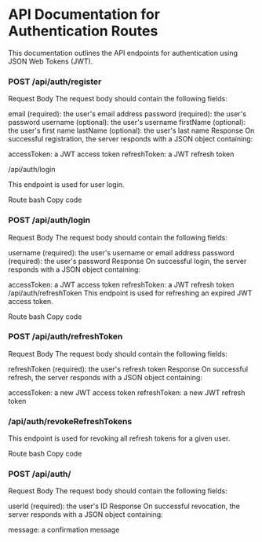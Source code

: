 # API Documentation for Authentication Routes

This documentation outlines the API endpoints for authentication using JSON Web Tokens (JWT).

### POST /api/auth/register

Request Body
The request body should contain the following fields:

email (required): the user's email address
password (required): the user's password
username (optional): the user's username
firstName (optional): the user's first name
lastName (optional): the user's last name
Response
On successful registration, the server responds with a JSON object containing:

accessToken: a JWT access token
refreshToken: a JWT refresh token

/api/auth/login

This endpoint is used for user login.

Route
bash
Copy code

### POST /api/auth/login

Request Body
The request body should contain the following fields:

username (required): the user's username or email address
password (required): the user's password
Response
On successful login, the server responds with a JSON object containing:

accessToken: a JWT access token
refreshToken: a JWT refresh token
/api/auth/refreshToken
This endpoint is used for refreshing an expired JWT access token.

Route
bash
Copy code

### POST /api/auth/refreshToken

Request Body
The request body should contain the following fields:

refreshToken (required): the user's refresh token
Response
On successful refresh, the server responds with a JSON object containing:

accessToken: a new JWT access token
refreshToken: a new JWT refresh token

### /api/auth/revokeRefreshTokens

This endpoint is used for revoking all refresh tokens for a given user.

Route
bash
Copy code

### POST /api/auth/

Request Body
The request body should contain the following fields:

userId (required): the user's ID
Response
On successful revocation, the server responds with a JSON object containing:

message: a confirmation message
